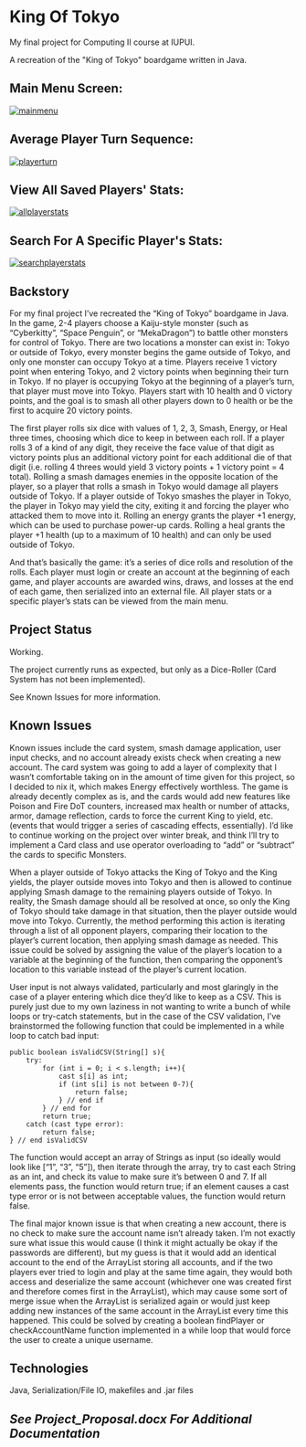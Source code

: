 # King Of Tokyo

My final project for Computing II course at IUPUI.

A recreation of the "King of Tokyo" boardgame written in Java.

## Main Menu Screen: ##

[![mainmenu](https://github.iu.edu/conshipl/CSCI24000_fall22_final_project/blob/master/mainmenu.PNG)](github.iu.edu/conshipl)

## Average Player Turn Sequence: ##

[![playerturn](https://github.iu.edu/conshipl/CSCI24000_fall22_final_project/blob/master/playerturn.PNG)](github.iu.edu/conshipl)

## View All Saved Players' Stats: ##

[![allplayerstats](https://github.iu.edu/conshipl/CSCI24000_fall22_final_project/blob/master/allplayerstats.PNG)](github.iu.edu/conshipl)

## Search For A Specific Player's Stats: ##

[![searchplayerstats](https://github.iu.edu/conshipl/CSCI24000_fall22_final_project/blob/master/searchplayerstats.PNG)](github.iu.edu/conshipl)


## Backstory
For my final project I’ve recreated the “King of Tokyo” boardgame in Java. In the game, 2-4 players choose a Kaiju-style monster (such as “Cyberkitty”, “Space Penguin”, or “MekaDragon”) to battle other monsters for control of Tokyo. There are two locations a monster can exist in: Tokyo or outside of Tokyo, every monster begins the game outside of Tokyo, and only one monster can occupy Tokyo at a time. Players receive 1 victory point when entering Tokyo, and 2 victory points when beginning their turn in Tokyo. If no player is occupying Tokyo at the beginning of a player’s turn, that player must move into Tokyo. Players start with 10 health and 0 victory points, and the goal is to smash all other players down to 0 health or be the first to acquire 20 victory points.

The first player rolls six dice with values of 1, 2, 3, Smash, Energy, or Heal three times, choosing which dice to keep in between each roll. If a player rolls 3 of a kind of any digit, they receive the face value of that digit as victory points plus an additional victory point for each additional die of that digit (i.e. rolling 4 threes would yield 3 victory points + 1 victory point = 4 total). Rolling a smash damages enemies in the opposite location of the player, so a player that rolls a smash in Tokyo would damage all players outside of Tokyo. If a player outside of Tokyo smashes the player in Tokyo, the player in Tokyo may yield the city, exiting it and forcing the player who attacked them to move into it. Rolling an energy grants the player +1 energy, which can be used to purchase power-up cards. Rolling a heal grants the player +1 health (up to a maximum of 10 health) and can only be used outside of Tokyo.

And that’s basically the game: it’s a series of dice rolls and resolution of the rolls. Each player must login or create an account at the beginning of each game, and player accounts are awarded wins, draws, and losses at the end of each game, then serialized into an external file. All player stats or a specific player’s stats can be viewed from the main menu.

## Project Status
Working.

The project currently runs as expected, but only as a Dice-Roller (Card System has not been implemented).

See Known Issues for more information.

## Known Issues
Known issues include the card system, smash damage application, user input checks, and no account already exists check when creating a new account. The card system was going to add a layer of complexity that I wasn’t comfortable taking on in the amount of time given for this project, so I decided to nix it, which makes Energy effectively worthless. The game is already decently complex as is, and the cards would add new features like Poison and Fire DoT counters, increased max health or number of attacks, armor, damage reflection, cards to force the current King to yield, etc. (events that would trigger a series of cascading effects, essentially). I’d like to continue working on the project over winter break, and think I’ll try to implement a Card class and use operator overloading to “add” or “subtract” the cards to specific Monsters.

When a player outside of Tokyo attacks the King of Tokyo and the King yields, the player outside moves into Tokyo and then is allowed to continue applying Smash damage to the remaining players outside of Tokyo. In reality, the Smash damage should all be resolved at once, so only the King of Tokyo should take damage in that situation, then the player outside would move into Tokyo. Currently, the method performing this action is iterating through a list of all opponent players, comparing their location to the player’s current location, then applying smash damage as needed. This issue could be solved by assigning the value of the player’s location to a variable at the beginning of the function, then comparing the opponent’s location to this variable instead of the player’s current location.

User input is not always validated, particularly and most glaringly in the case of a player entering which dice they’d like to keep as a CSV. This is purely just due to my own laziness in not wanting to write a bunch of while loops or try-catch statements, but in the case of the CSV validation, I’ve brainstormed the following function that could be implemented in a while loop to catch bad input:

```
public boolean isValidCSV(String[] s){
    try:
        for (int i = 0; i < s.length; i++){
            cast s[i] as int;
            if (int s[i] is not between 0-7){
                return false;
            } // end if
        } // end for
        return true;
    catch (cast type error):
        return false;
} // end isValidCSV
```

The function would accept an array of Strings as input (so ideally would look like [“1”, “3”, “5”]), then iterate through the array, try to cast each String as an int, and check its value to make sure it’s between 0 and 7. If all elements pass, the function would return true; if an element causes a cast type error or is not between acceptable values, the function would return false.

The final major known issue is that when creating a new account, there is no check to make sure the account name isn’t already taken. I’m not exactly sure what issue this would cause (I think it might actually be okay if the passwords are different), but my guess is that it would add an identical account to the end of the ArrayList storing all accounts, and if the two players ever tried to login and play at the same time again, they would both access and deserialize the same account (whichever one was created first and therefore comes first in the ArrayList), which may cause some sort of merge issue when the ArrayList is serialized again or would just keep adding new instances of the same account in the ArrayList every time this happened. This could be solved by creating a boolean findPlayer or checkAccountName function implemented in a while loop that would force the user to create a unique username.

## Technologies
Java, Serialization/File IO, makefiles and .jar files

## ***See Project_Proposal.docx For Additional Documentation***
